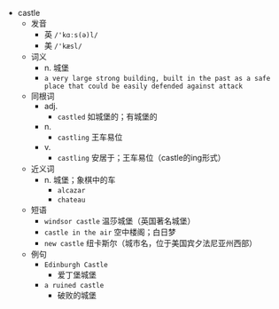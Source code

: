 - castle
  - 发音
    - 英 `/'kɑːs(ə)l/`
    - 美 `/'kæsl/`
  - 词义
    - n. 城堡
    - `a very large strong building, built in the past as a safe place that could be easily defended against attack`
  - 同根词
    - adj.
      - `castled` 如城堡的；有城堡的
    - n.
      - `castling` 王车易位
    - v.
      - `castling` 安居于；王车易位（castle的ing形式）
  - 近义词
    - n. 城堡；象棋中的车
      - `alcazar`
      - `chateau`
  - 短语
    - `windsor castle` 温莎城堡（英国著名城堡） 
    - `castle in the air` 空中楼阁；白日梦 
    - `new castle` 纽卡斯尔（城市名，位于美国宾夕法尼亚州西部） 
  - 例句
    - `Edinburgh Castle`
      - 爱丁堡城堡
    - `a ruined castle`
      - 破败的城堡

